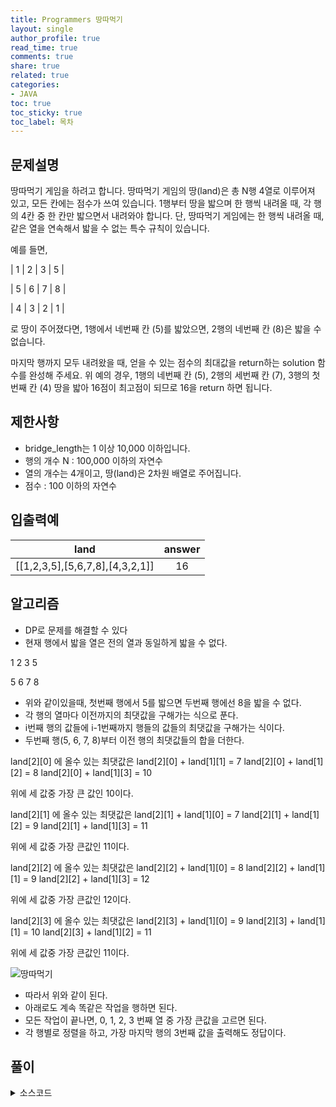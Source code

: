 ```yaml
---
title: Programmers 땅따먹기
layout: single
author_profile: true
read_time: true
comments: true
share: true
related: true
categories:
- JAVA
toc: true
toc_sticky: true
toc_label: 목차
---
```


## 문제설명
땅따먹기 게임을 하려고 합니다. 땅따먹기 게임의 땅(land)은 총 N행 4열로 이루어져 있고, 모든 칸에는 점수가 쓰여 있습니다. 1행부터 땅을 밟으며 한 행씩 내려올 때, 각 행의 4칸 중 한 칸만 밟으면서 내려와야 합니다. 단, 땅따먹기 게임에는 한 행씩 내려올 때, 같은 열을 연속해서 밟을 수 없는 특수 규칙이 있습니다. <br>

예를 들면, <br>

| 1 | 2 | 3 | 5 |

| 5 | 6 | 7 | 8 |

| 4 | 3 | 2 | 1 |

로 땅이 주어졌다면, 1행에서 네번째 칸 (5)를 밟았으면, 2행의 네번째 칸 (8)은 밟을 수 없습니다. <br>

마지막 행까지 모두 내려왔을 때, 얻을 수 있는 점수의 최대값을 return하는 solution 함수를 완성해 주세요. 위 예의 경우, 1행의 네번째 칸 (5), 2행의 세번째 칸 (7), 3행의 첫번째 칸 (4) 땅을 밟아 16점이 최고점이 되므로 16을 return 하면 됩니다. <br>


## 제한사항
- bridge_length는 1 이상 10,000 이하입니다. <br>
- 행의 개수 N : 100,000 이하의 자연수 <br>
- 열의 개수는 4개이고, 땅(land)은 2차원 배열로 주어집니다. <br>
- 점수 : 100 이하의 자연수 <br>


## 입출력예

|land|answer|
|:-------------------------:|:-------------------------------:|
|[[1,2,3,5],[5,6,7,8],[4,3,2,1]]|16|



## 알고리즘
- DP로 문제를 해결할 수 있다 <br>
- 현재 행에서 밟을 열은 전의 열과 동일하게 밟을 수 없다.

1 2 3 5

5 6 7 8

- 위와 같이있을때, 첫번째 행에서 5를 밟으면 두번째 행에선 8을 밟을 수 없다.<br>
- 각 행의 열마다 이전까지의 최댓값을 구해가는 식으로 푼다.<br>
- i번째 행의 값들에 i-1번째까지 행들의 값들의 최댓값을 구해가는 식이다.<br>
- 두번째 행(5, 6, 7, 8)부터 이전 행의 최댓값들의 합을 더한다. <br>


land[2][0] 에 올수 있는 최댓값은
land[2][0] + land[1][1] = 7
land[2][0] + land[1][2] = 8
land[2][0] + land[1][3] = 10

위에 세 값중 가장 큰 값인 10이다.

land[2][1] 에 올수 있는 최댓값은
land[2][1] + land[1][0] = 7
land[2][1] + land[1][2] = 9
land[2][1] + land[1][3] = 11

위에 세 값중 가장 큰값인 11이다.

 
land[2][2] 에 올수 있는 최댓값은
land[2][2] + land[1][0] = 8
land[2][2] + land[1][1] = 9
land[2][2] + land[1][3] = 12

위에 세 값중 가장 큰값인 12이다.


land[2][3] 에 올수 있는 최댓값은
land[2][3] + land[1][0] = 9
land[2][3] + land[1][1] = 10
land[2][3] + land[1][2] = 11

위에 세 값중 가장 큰값인 11이다.<br>

![땅따먹기](https://user-images.githubusercontent.com/37354978/103390090-ddc65c80-4b55-11eb-85f7-0301b047bfec.PNG) <br>

- 따라서 위와 같이 된다.<br>
- 아래로도 계속 똑같은 작업을 행하면 된다.<br>
- 모든 작업이 끝나면, 0, 1, 2, 3 번째 열 중 가장 큰값을 고르면 된다.<br>
- 각 행별로 정렬을 하고, 가장 마지막 행의 3번째 값을 출력해도 정답이다.<br>

## 풀이

<details>
<summary>소스코드</summary>
<div markdown="1">

```java
import java.util.*;

class Solution {
    int solution(int[][] land) {
        for(int i=1; i<land.length; i++) {
            land[i][0] += Math.max(land[i-1][1],Math.max(land[i-1][2],land[i-1][3]));
            land[i][1] += Math.max(land[i-1][0],Math.max(land[i-1][2],land[i-1][3]));
            land[i][2] += Math.max(land[i-1][1],Math.max(land[i-1][0],land[i-1][3]));
            land[i][3] += Math.max(land[i-1][0],Math.max(land[i-1][1],land[i-1][2]));
        }
    for(int i=0; i<land.length; i++){
        Arrays.sort(land[i]);
    }
    
    return land[land.length-1][3];
        
    }
}
```
</div>
</details>

